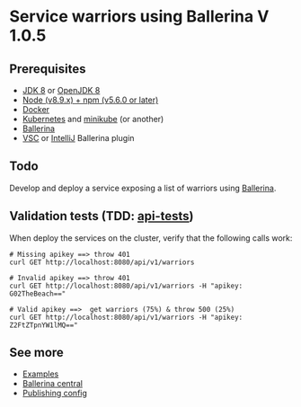 # Service warriors using Ballerina V 1.0.5

## Prerequisites

* [JDK 8](http://www.oracle.com/technetwork/java/javase/downloads/jdk8-downloads-2133151.html) or [OpenJDK 8](http://openjdk.java.net/install/)
* [Node (v8.9.x) + npm (v5.6.0 or later)](https://nodejs.org/en/download/)
* [Docker](https://www.docker.com/get-docker)
* [Kubernetes](https://kubernetes.io/) and [minikube](https://github.com/kubernetes/minikube) (or another)
* [Ballerina](https://ballerina.io/learn/getting-started/)
* [VSC](https://v1-0.ballerina.io/learn/tools-ides/vscode-plugin/) or [IntelliJ](https://v1-0.ballerina.io/learn/tools-ides/intellij-plugin/) Ballerina plugin

## Todo

Develop and deploy a service exposing a list of warriors using [Ballerina](https://v1-0.ballerina.io/).

## Validation tests (TDD:  [api-tests](api-tests.http))
When deploy the services on the cluster, verify that the following calls work:
```shell script
# Missing apikey ==> throw 401
curl GET http://localhost:8080/api/v1/warriors

# Invalid apikey ==> throw 401
curl GET http://localhost:8080/api/v1/warriors -H "apikey: G02TheBeach==" 

# Valid apikey ==>  get warriors (75%) & throw 500 (25%)
curl GET http://localhost:8080/api/v1/warriors -H "apikey: Z2FtZTpnYW1lMQ==" 
```
## See more

* [Examples](https://ballerina.io/learn/by-example/) 
* [Ballerina central](https://central.ballerina.io/)
* [Publishing config](https://central.ballerina.io/publish-module)

